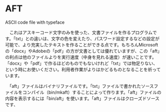 # AFT
ASCII code file with typeface

　これはアスキーコード文字のみを使った、文書ファイルを作るプログラムです。「txt」との違いは、文字の色を変えたり、パスワード設定するなどの設定が可能で、より充実したテキストを作ることができる点です。もちろんMicrosoftの「docx」やAdobeの「pdf」の方が文書としては優れていますが、この「aft」の利点は他のファイルよりを実行速度（中身を見れる速度）が速いことです。「docx」や「pdf」で作るほどのものでもないけれど「txt」では物足りない、という時にお使いください。利用者作業がよりはかどるものとなることを祈っています。

　「aft」ファイルはバイナリファイルです。「txt」ファイルで書かれたソースファイルをコンパイル（bin/mkaft）することによって作ります。「aft」ファイルの内容を表示するには「bin/aft」を使います。「aft」ファイルはクローズドソースです、
